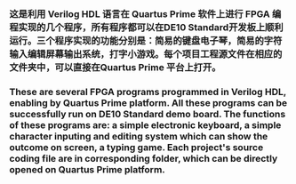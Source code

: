 ### 这是利用 Verilog HDL 语言在 Quartus Prime 软件上进行 FPGA 编程实现的几个程序，所有程序都可以在DE10 Standard开发板上顺利运行。三个程序实现的功能分别是：简易的键盘电子琴，简易的字符输入编辑屏幕输出系统，打字小游戏。每个项目工程源文件在相应的文件夹中，可以直接在Quartus Prime 平台上打开。
### These are several FPGA programs programmed in Verilog HDL, enabling by Quartus Prime platform. All these programs can be successfully run on DE10 Standard demo board. The functions of these programs are: a simple electronic keyboard, a simple character inputing and editing system which can show the outcome on screen, a typing game. Each project's source coding file are in corresponding folder, which can be directly opened on Quartus Prime platform.